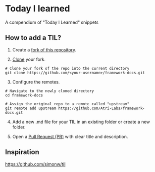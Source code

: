 # Today I learned
A compendium of "Today I Learned" snippets

## How to add a TIL?
1. Create a [fork of this repository](https://docs.github.com/en/get-started/quickstart/fork-a-repo#forking-a-repository). 

2. [Clone](https://docs.github.com/en/get-started/quickstart/contributing-to-projects#cloning-a-fork) your fork. 

```shell
# Clone your fork of the repo into the current directory
git clone https://github.com/<your-username>/framework-docs.git
```

3. Configure the remotes. 

```shell
# Navigate to the newly cloned directory
cd framework-docs

# Assign the original repo to a remote called "upstream"
git remote add upstream https://github.com/Atri-Labs/framework-docs.git
```

4. Add a new .md file for your TIL in an existing folder or create a new folder.

5. Open a [Pull Request (PR)](https://docs.github.com/en/pull-requests/collaborating-with-pull-requests/proposing-changes-to-your-work-with-pull-requests/creating-a-pull-request-from-a-fork) with clear title and description.

## Inspiration
https://github.com/simonw/til
